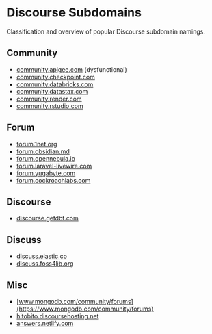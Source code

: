 # Discourse Subdomains

Classification and overview of popular Discourse subdomain namings.

## Community

- [community.apigee.com](https://community.apigee.com/) (dysfunctional)
- [community.checkpoint.com](https://community.checkpoint.com/)
- [community.databricks.com](https://community.databricks.com/)
- [community.datastax.com](https://community.datastax.com/)
- [community.render.com](https://community.render.com/)
- [community.rstudio.com](https://community.rstudio.com/)

## Forum

- [forum.1net.org](https://forum.1net.org/)
- [forum.obsidian.md](https://forum.obsidian.md/)
- [forum.opennebula.io](https://forum.opennebula.io/)
- [forum.laravel-livewire.com](https://forum.laravel-livewire.com/)
- [forum.yugabyte.com](https://forum.yugabyte.com/)
- [forum.cockroachlabs.com](https://forum.cockroachlabs.com/)

## Discourse

- [discourse.getdbt.com](https://discourse.getdbt.com/)

## Discuss

- [discuss.elastic.co](https://discuss.elastic.co/)
- [discuss.foss4lib.org](https://discuss.foss4lib.org/)

## Misc

- [www.mongodb.com/community/forums](https://www.mongodb.com/community/forums)
- [hitobito.discoursehosting.net](https://hitobito.discoursehosting.net/)
- [answers.netlify.com](https://answers.netlify.com/)
